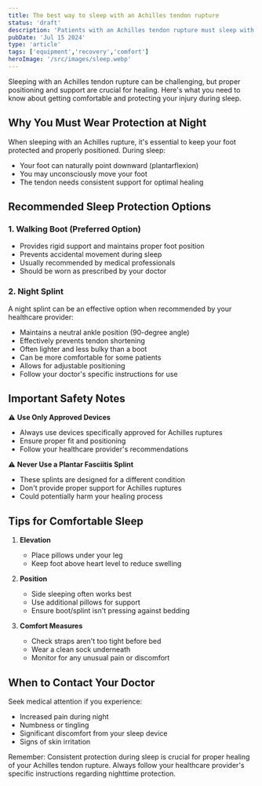 ```yaml
---
title: The best way to sleep with an Achilles tendon rupture
status: 'draft'
description: 'Patients with an Achilles tendon rupture must sleep with a walking boot or night splint to protect their tendon and promote healing.'
pubDate: 'Jul 15 2024'
type: 'article'
tags: ['equipment','recovery','comfort']
heroImage: '/src/images/sleep.webp'
---
```


Sleeping with an Achilles tendon rupture can be challenging, but proper positioning and support are crucial for healing. Here's what you need to know about getting comfortable and protecting your injury during sleep.

## Why You Must Wear Protection at Night

When sleeping with an Achilles rupture, it's essential to keep your foot protected and properly positioned. During sleep:

- Your foot can naturally point downward (plantarflexion)
- You may unconsciously move your foot
- The tendon needs consistent support for optimal healing

## Recommended Sleep Protection Options

### 1. Walking Boot (Preferred Option)

- Provides rigid support and maintains proper foot position
- Prevents accidental movement during sleep
- Usually recommended by medical professionals
- Should be worn as prescribed by your doctor

### 2. Night Splint

A night splint can be an effective option when recommended by your healthcare provider:

- Maintains a neutral ankle position (90-degree angle)
- Effectively prevents tendon shortening
- Often lighter and less bulky than a boot
- Can be more comfortable for some patients
- Allows for adjustable positioning
- Follow your doctor's specific instructions for use

## Important Safety Notes

⚠️ **Use Only Approved Devices**

- Always use devices specifically approved for Achilles ruptures
- Ensure proper fit and positioning
- Follow your healthcare provider's recommendations

⚠️ **Never Use a Plantar Fasciitis Splint**

- These splints are designed for a different condition
- Don't provide proper support for Achilles ruptures
- Could potentially harm your healing process

## Tips for Comfortable Sleep

1. **Elevation**
   - Place pillows under your leg
   - Keep foot above heart level to reduce swelling

2. **Position**
   - Side sleeping often works best
   - Use additional pillows for support
   - Ensure boot/splint isn't pressing against bedding

3. **Comfort Measures**
   - Check straps aren't too tight before bed
   - Wear a clean sock underneath
   - Monitor for any unusual pain or discomfort

## When to Contact Your Doctor

Seek medical attention if you experience:

- Increased pain during night
- Numbness or tingling
- Significant discomfort from your sleep device
- Signs of skin irritation

Remember: Consistent protection during sleep is crucial for proper healing of your Achilles tendon rupture. Always follow your healthcare provider's specific instructions regarding nighttime protection.
